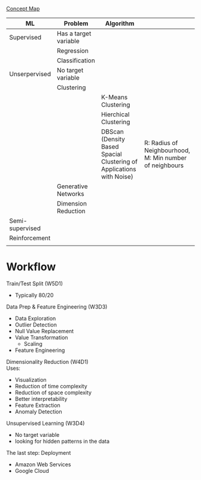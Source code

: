 [Concept Map](https://lucid.app/lucidspark/d27da0b2-0bc8-4ce0-b505-6e6e8cec9edf/edit?invitationId=inv_590cbb4d-89fb-4a4d-bedc-1593cf135fb1#)


|ML|Problem|Algorithm| |
|--|--|--|--|
|Supervised| Has a target variable|
| | Regression | |
| | Classification | |
|Unserpervised| No target variable|
| | Clustering | |
| | | K-Means Clustering |
| | | Hierchical Clustering |
| | | DBScan (Density Based Spacial Clustering of Applications with Noise) | R: Radius of Neighbourhood, M: Min number of neighbours | 
| | Generative Networks| |
| | Dimension Reduction| |
|Semi-supervised| |
|Reinforcement| |
| | 

# Workflow

Train/Test Split (W5D1)

- Typically 80/20

Data Prep & Feature Engineering (W3D3)
  
- Data Exploration
- Outlier Detection
- Null Value Replacement
- Value Transformation
  - Scaling
- Feature Engineering

Dimensionality Reduction (W4D1)  
Uses:

- Visualization
- Reduction of time complexity
- Reduction of space complexity
- Better interpretability
- Feature Extraction
- Anomaly Detection

Unsupervised Learning (W3D4)

- No target variable
- looking for hidden patterns in the data

The last step: Deployment

- Amazon Web Services
- Google Cloud